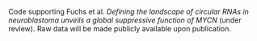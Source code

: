 Code supporting Fuchs et al. *Defining the landscape of circular RNAs in neuroblastoma unveils a global suppressive function of MYCN* (under review). Raw data will be made publicly available upon publication. 
